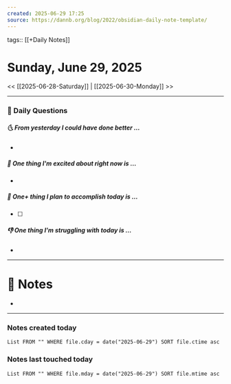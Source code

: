 ```yaml
---
created: 2025-06-29 17:25
source: https://dannb.org/blog/2022/obsidian-daily-note-template/
---
```

tags:: [[+Daily Notes]]

# Sunday, June 29, 2025

<< [[2025-06-28-Saturday]] | [[2025-06-30-Monday]] >>

---
### 📅 Daily Questions
##### 🌜 From yesterday I could have done better … 
- 

##### 🙌 One thing I'm excited about right now is …
- 

##### 🚀 One+ thing I plan to accomplish today is …
- [ ] 

##### 👎 One thing I'm struggling with today is …
- 

---
# 📝 Notes
- 

---
### Notes created today
```dataview
List FROM "" WHERE file.cday = date("2025-06-29") SORT file.ctime asc
```

### Notes last touched today
```dataview
List FROM "" WHERE file.mday = date("2025-06-29") SORT file.mtime asc
```

